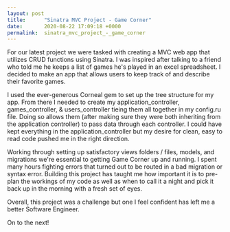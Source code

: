 ```yaml
---
layout: post
title:      "Sinatra MVC Project - Game Corner"
date:       2020-08-22 17:09:18 +0000
permalink:  sinatra_mvc_project_-_game_corner
---
```



For our latest project we were tasked with creating a MVC web app that utilizes CRUD functions using Sinatra. 
I was inspired after talking to a friend who told me he keeps a list of games he's played in an excel spreadsheet.  I decided to make an app that allows users to keep track of and describe their favorite games. 

I used the ever-generous Corneal gem to set up the tree structure for my app. From there I needed to create my application_controller, games_controller, & users_controller tieing them all together in my config.ru file. Doing so allows them (after making sure they were both inheriting from the application controller) to pass data through each controller. I could have kept everything in the application_controller but my desire for clean, easy to read code pushed me in the right direction. 

Working through setting up satisfactory views folders / files, models, and migrations we're essential to getting Game Corner up and running. I spent many hours fighting errors that turned out to be routed in a bad migration or syntax error. Building this project has taught me how important it is to pre-plan the workings of my code as well as when to call it a night and pick it back up in the morning with a fresh set of eyes. 

Overall, this project was a challenge but one I feel confident has left me a better Software Engineer.

On to the next!

